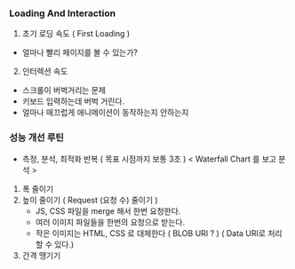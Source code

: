 ### Loading And Interaction
1. 초기 로딩 속도 ( First Loading )
 - 얼마나 빨리 페이지를 볼 수 있는가?
2. 인터렉션 속도
 - 스크롤이 버벅거리는 문제
 - 키보드 입력하는데 버벅 거린다.
 - 얼마나 매끄럽게 애니메이션이 동작하는지 안하는지
 
### 성능 개선 루틴
- 측정, 분석, 최적화 반복 ( 목표 시점까지 보통 3초 )
< Waterfall Chart 를 보고 분석 >
1. 폭 줄이기
2. 높이 줄이기 ( Request (요청 수) 줄이기 )
    - JS, CSS 파일을 merge 해서 한번 요청한다.
    - 여러 이미지 파일들을 한번의 요청으로 받는다.
    - 작은 이미지는 HTML, CSS 로 대체한다 ( BLOB URI ? )
    ( Data URI로 처리 할 수 있다.)
3. 간격 땡기기
